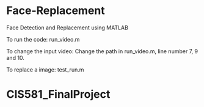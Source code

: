 # Face-Replacement
Face Detection and Replacement using MATLAB

To run the code:
run_video.m

To change the input video:
Change the path in run_video.m, line number 7, 9 and 10.

To replace a image:
test_run.m



# CIS581_FinalProject
